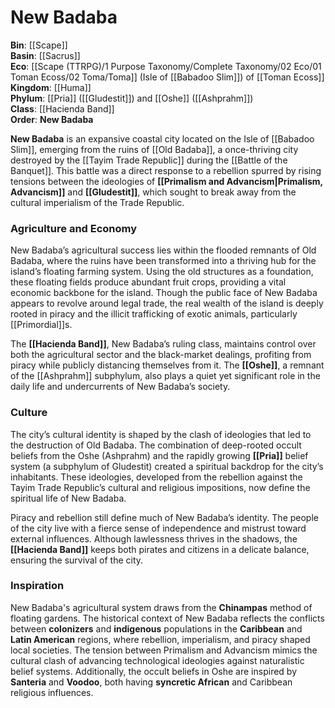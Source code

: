 <!-- wiki-header-section:start -->
# New Badaba

<!-- wiki-header-section:end -->

<!-- not-for-live-publishing:start -->
<!-- obsidian-pull:start -->
**Bin**: [[Scape]]  
**Basin**: [[Sacrus]]  
**Eco**: [[Scape (TTRPG)/1 Purpose Taxonomy/Complete Taxonomy/02 Eco/01 Toman Ecoss/02 Toma/Toma]] (Isle of [[Babadoo Slim]]) of [[Toman Ecoss]]  
**Kingdom**: [[Huma]]  
**Phylum**: [[Pria]] ([[Gludestit]]) and [[Oshe]] ([[Ashprahm]])  
**Class**: [[Hacienda Band]]  
**Order**: **New Badaba**

**New Badaba** is an expansive coastal city located on the Isle of [[Babadoo Slim]], emerging from the ruins of [[Old Badaba]], a once-thriving city destroyed by the [[Tayim Trade Republic]] during the [[Battle of the Banquet]]. This battle was a direct response to a rebellion spurred by rising tensions between the ideologies of **[[Primalism and Advancism|Primalism, Advancism]]** and **[[Gludestit]]**, which sought to break away from the cultural imperialism of the Trade Republic.

### Agriculture and Economy

New Badaba’s agricultural success lies within the flooded remnants of Old Badaba, where the ruins have been transformed into a thriving hub for the island’s floating farming system. Using the old structures as a foundation, these floating fields produce abundant fruit crops, providing a vital economic backbone for the island. Though the public face of New Badaba appears to revolve around legal trade, the real wealth of the island is deeply rooted in piracy and the illicit trafficking of exotic animals, particularly [[Primordial]]s.

The **[[Hacienda Band]]**, New Badaba’s ruling class, maintains control over both the agricultural sector and the black-market dealings, profiting from piracy while publicly distancing themselves from it. The **[[Oshe]]**, a remnant of the [[Ashprahm]] subphylum, also plays a quiet yet significant role in the daily life and undercurrents of New Badaba’s society.

### Culture

The city’s cultural identity is shaped by the clash of ideologies that led to the destruction of Old Badaba. The combination of deep-rooted occult beliefs from the Oshe (Ashprahm) and the rapidly growing **[[Pria]]** belief system (a subphylum of Gludestit) created a spiritual backdrop for the city’s inhabitants. These ideologies, developed from the rebellion against the Tayim Trade Republic’s cultural and religious impositions, now define the spiritual life of New Badaba.

Piracy and rebellion still define much of New Badaba’s identity. The people of the city live with a fierce sense of independence and mistrust toward external influences. Although lawlessness thrives in the shadows, the **[[Hacienda Band]]** keeps both pirates and citizens in a delicate balance, ensuring the survival of the city.

### Inspiration

New Badaba's agricultural system draws from the **Chinampas** method of floating gardens. The historical context of New Badaba reflects the conflicts between **colonizers** and **indigenous** populations in the **Caribbean** and **Latin American** regions, where rebellion, imperialism, and piracy shaped local societies. The tension between Primalism and Advancism mimics the cultural clash of advancing technological ideologies against naturalistic belief systems. Additionally, the occult beliefs in Oshe are inspired by **Santeria** and **Voodoo**, both having **syncretic African** and Caribbean religious influences.
<!-- obsidian-pull:end -->
<!-- not-for-live-publishing:end -->